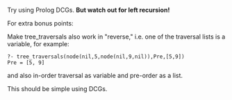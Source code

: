 Try using Prolog DCGs. **But watch out for left recursion!**

For extra bonus points:

Make tree_traversals also work in "reverse," i.e. one of the traversal
lists is a variable, for example:

```
?- tree_traversals(node(nil,5,node(nil,9,nil)),Pre,[5,9])
Pre = [5, 9]
```

and also in-order traversal as variable and pre-order as a list.

This should be simple using DCGs.
